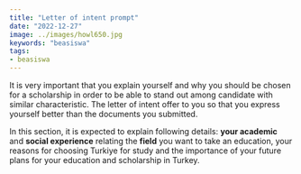 ```yaml
---
title: "Letter of intent prompt"
date: "2022-12-27"
image: ../images/howl650.jpg
keywords: "beasiswa"
tags:
- beasiswa
---
```


It is very important that you explain yourself and why you should be chosen for a scholarship in order to be able to stand out among candidate with similar characteristic. The letter of intent offer to you so that you express yourself better than the documents you submitted.

In this section, it is expected to explain following details: **your academic** and **social experience** relating the **field** you want to take an education, your reasons for choosing Turkiye for study and the importance of your future plans for your education and scholarship in Turkey.

